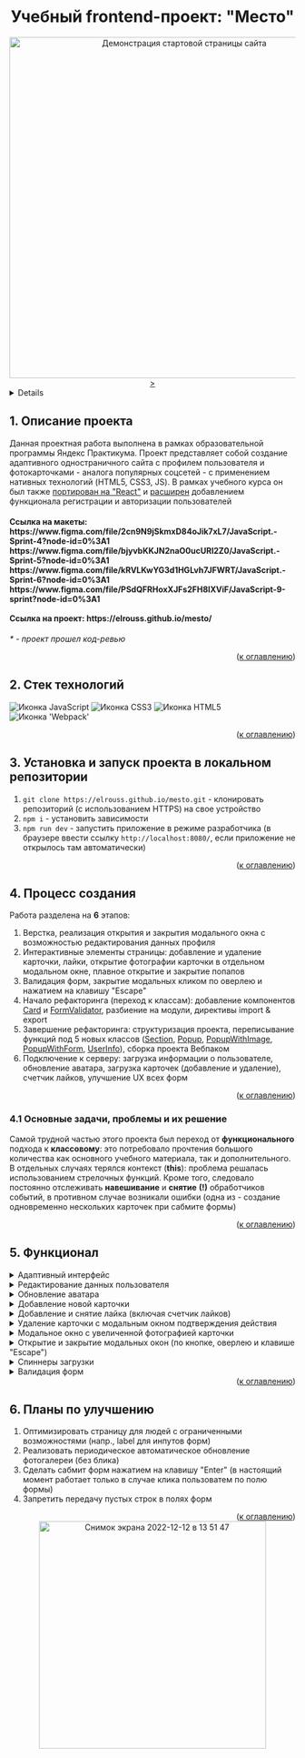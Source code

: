 <h1 align="center">Учебный frontend-проект: "Место"</h1>

<div align="center">
  <a href="https://elrouss.github.io/mesto/">
    <img width="600" src="https://user-images.githubusercontent.com/108838349/206931608-5636650f-d971-4993-a0ff-ad0a0bb86619.png" alt="Демонстрация стартовой страницы сайта">>
  </a>
</div>

<a name="summary">
<details>
  <summary>Оглавление</summary>
  <ol>
    <li><a href="#project-description">Описание проекта</a></li>
    <li><a href="#technologies">Стек технологий</a></li>
    <li><a href="#installation">Установка и запуск проекта в локальном репозитории</a></li>
    <li><a href="#establishing">Процесс создания</a></li>
    <ul>
      <li><a href="#tasks-and-problems">Основные задачи, проблемы и их решение</a></li>
    </ul>
    <li><a href="#functionality">Функционал</a></li>
    <li><a href="#enhancement">Планы по улучшению</a></li>
  </ol>
</details>
</a>

<a name="project-description"><h2>1. Описание проекта</h2></a>
Данная проектная работа выполнена в рамках образовательной программы Яндекс Практикума. Проект представляет собой создание адаптивного одностраничного сайта с профилем пользователя и фотокарточками - аналога популярных соцсетей - с применением нативных технологий (HTML5, CSS3, JS). В рамках учебного курса он был также <a href="https://github.com/elrouss/mesto-react">портирован на "React"</a> и <a href="https://github.com/elrouss/react-mesto-auth">расширен</a> добавлением функционала регистрации и авторизации пользователей

<h4>Ссылка на макеты:
<br>
https://www.figma.com/file/2cn9N9jSkmxD84oJik7xL7/JavaScript.-Sprint-4?node-id=0%3A1
https://www.figma.com/file/bjyvbKKJN2naO0ucURl2Z0/JavaScript.-Sprint-5?node-id=0%3A1
https://www.figma.com/file/kRVLKwYG3d1HGLvh7JFWRT/JavaScript.-Sprint-6?node-id=0%3A1
https://www.figma.com/file/PSdQFRHoxXJFs2FH8IXViF/JavaScript-9-sprint?node-id=0%3A1
<br>
<br>
Ссылка на проект: https://elrouss.github.io/mesto/</h4>

<i>* - проект прошел код-ревью</i>

<div align="right">(<a href="#summary">к оглавлению</a>)</div>

<a name="technologies"><h2>2. Стек технологий</h2></a>
<span>
  <img src="https://img.shields.io/badge/JavaScript-323330?style=for-the-badge&logo=javascript&logoColor=F7DF1E" alt="Иконка JavaScript">
  <img src="https://img.shields.io/badge/CSS3-1572B6?style=for-the-badge&logo=css3&logoColor=white" alt="Иконка CSS3">
  <img src="https://img.shields.io/badge/HTML5-E34F26?style=for-the-badge&logo=html5&logoColor=white" alt="Иконка HTML5">
  <img src="https://img.shields.io/badge/Webpack-8DD6F9?style=for-the-badge&logo=Webpack&logoColor=white" alt="Иконка 'Webpack'">
</span>

<div align="right">(<a href="#summary">к оглавлению</a>)</div>

<a name="installation"><h2>3. Установка и запуск проекта в локальном репозитории</h2></a>
1. `git clone https://elrouss.github.io/mesto.git` - клонировать репозиторий (с использованием HTTPS) на свое устройство
2. `npm i` - установить зависимости
3. `npm run dev` - запустить приложение в режиме разработчика (в браузере ввести ссылку `http://localhost:8080/`, если приложение не открылось там автоматически)

<div align="right">(<a href="#summary">к оглавлению</a>)</div>

<a name="establishing"><h2>4. Процесс создания</h2></a>
Работа разделена на <b>6</b> этапов:
1. Верстка, реализация открытия и закрытия модального окна с возможностью редактирования данных профиля
2. Интерактивные элементы страницы: добавление и удаление карточки, лайки, открытие фотографии карточки в отдельном модальном окне, плавное открытие и закрытие попапов
3. Валидация форм, закрытие модальных кликом по оверлею и нажатием на клавишу "Escape"
4. Начало рефакторинга (переход к классам): добавление компонентов <a href="https://github.com/elrouss/mesto/blob/main/src/scripts/components/Card.js">Card</a> и <a href="https://github.com/elrouss/mesto/blob/main/src/scripts/components/FormValidator.js">FormValidator</a>, разбиение на модули, директивы import & export
5. Завершение рефакторинга: структуризация проекта, переписывание функций под 5 новых классов (<a href="https://github.com/elrouss/mesto/blob/main/src/scripts/components/Section.js">Section</a>, <a href="https://github.com/elrouss/mesto/blob/main/src/scripts/components/Popup.js">Popup</a>, <a href="https://github.com/elrouss/mesto/blob/main/src/scripts/components/PopupWithImage.js">PopupWithImage</a>, <a href="https://github.com/elrouss/mesto/blob/main/src/scripts/components/PopupWithForm.js">PopupWithForm</a>, <a href="https://github.com/elrouss/mesto/blob/main/src/scripts/components/UserInfo.js">UserInfo</a>), сборка проекта Вебпаком
6. Подключение к серверу: загрузка информации о пользователе, обновление аватара, загрузка карточек (добавление и удаление), счетчик лайков, улучшение UX всех форм

<div align="right">(<a href="#summary">к оглавлению</a>)</div>

<a name="tasks-and-problems"><h3>4.1 Основные задачи, проблемы и их решение</h3></a>
<p>
Самой трудной частью этого проекта был переход от <b>функционального</b> подхода к <b>классовому</b>: это потребовало прочтения большого количества как основного учебного материала, так и дополнительного. В отдельных случаях терялся контекст (<b>this</b>): проблема решалась использованием стрелочных функций. Кроме того, следовало постоянно отслеживать <b>навешивание</b> и <b>снятие</b> <b>(!)</b> обработчиков событий, в противном случае возникали ошибки (одна из - создание одновременно нескольких карточек при сабмите формы)
</p>

<div align="right">(<a href="#summary">к оглавлению</a>)</div>

<a name="functionality"><h2>5. Функционал</h2></a>
<details>
  <summary>Адаптивный интерфейс</summary>
  <a href="https://elrouss.github.io/mesto/">
    <img width="500" src="https://user-images.githubusercontent.com/108838349/217381758-b6778d72-2812-43a3-a14a-bc1e26b4e3eb.gif" alt="Гиф с демонстрацией адаптивного интерфейса приложения">
  </a>
</details>

<details>
  <summary>Редактирование данных пользователя</summary>
  <a href="https://elrouss.github.io/mesto/">
    <img width="500" src="https://user-images.githubusercontent.com/108838349/217381792-17c71ed6-c175-4b83-856d-718870a76139.gif" alt="Гиф с демонстрацией редактирования данных пользователя">
  </a>
</details>

<details>
  <summary>Обновление аватара</summary>
  <a href="https://elrouss.github.io/mesto/">
    <img width="500" src="https://user-images.githubusercontent.com/108838349/217381813-beeec672-baaf-4ca3-86a1-4d1414f0c6b2.gif" alt="Гиф с демонстрацией обновления аватара пользователя">
  </a>
</details>

<details>
  <summary>Добавление новой карточки</summary>
  <a href="https://elrouss.github.io/mesto/">
    <img width="500" src="https://user-images.githubusercontent.com/108838349/217381855-8f4b562a-f05b-49b1-b1d7-83facd18a1d2.gif" alt="Гиф с демонстрацией добавления новой карточки">
  </a>
</details>

<details>
  <summary>Добавление и снятие лайка (включая счетчик лайков)</summary>
  <a href="https://elrouss.github.io/mesto/">
    <img width="500" src="https://user-images.githubusercontent.com/108838349/217381884-5730b35f-2330-4c25-8235-a4d0b63be65a.gif" alt="Гиф с демонстрацией добавления и снятия лайка (включая счетчик лайков)">
  </a>
</details>

<details>
  <summary>Удаление карточки с модальным окном подтверждения действия</summary>
  <a href="https://elrouss.github.io/mesto/">
    <img width="500" src="https://user-images.githubusercontent.com/108838349/217381908-6b49e2f1-bca2-4897-abad-c31605d8aa73.gif" alt="Гиф с демонстрацией удаления карточки">
  </a>
</details>

<details>
  <summary>Модальное окно с увеличенной фотографией карточки</summary>
  <a href="https://elrouss.github.io/mesto/">
    <img width="500" src="https://user-images.githubusercontent.com/108838349/217382271-5416c39e-8e91-4b23-89e5-c3f55847ccfc.gif" alt="Гиф с демонстрацией модального окна с увеличенной фотографией карточки">
  </a>
</details>

<details>
  <summary>Открытие и закрытие модальных окон (по кнопке, оверлею и клавише "Escape")</summary>
  <a href="https://elrouss.github.io/mesto/">
    <img width="500" src="https://user-images.githubusercontent.com/108838349/217382271-5416c39e-8e91-4b23-89e5-c3f55847ccfc.gif" alt="Гиф с демонстрацией открытия и закрытия модального окна">
  </a>
</details>

<details>
  <summary>Спиннеры загрузки</summary>
  <a href="https://elrouss.github.io/mesto/">
    <img width="500" src="https://user-images.githubusercontent.com/108838349/217381813-beeec672-baaf-4ca3-86a1-4d1414f0c6b2.gif" alt="Гиф с демонстрацией спиннера загрузки на примере модального окна с обновлением аватара">
  </a>
</details>

<details>
  <summary>Валидация форм</summary>
  <a href="https://elrouss.github.io/mesto/">
    <img width="500" src="https://user-images.githubusercontent.com/108838349/217381813-beeec672-baaf-4ca3-86a1-4d1414f0c6b2.gif" alt="Гиф с демонстрацией валидации формы на примере модального окна с обновлением аватара">
  </a>
</details>

<div align="right">(<a href="#summary">к оглавлению</a>)</div>

<a name="enhancement"><h2>6. Планы по улучшению</h2></a>
1. Оптимизировать страницу для людей с ограниченными возможностями (напр., label для инпутов форм)
2. Реализовать периодическое автоматическое обновление фотогалереи (без блика)
3. Сделать сабмит форм нажатием на клавишу "Enter" (в настоящий момент работает только в случае клика пользоватем по полю формы)
4. Запретить передачу пустых строк в полях форм

<div align="right">(<a href="#summary">к оглавлению</a>)</div>

<div align="center">
  <a href="https://elrouss.github.io/mesto/">
    <img width="400" alt="Снимок экрана 2022-12-12 в 13 51 47" src="https://user-images.githubusercontent.com/108838349/207027387-903230e6-c5b4-4a36-9950-015b9205b114.png" alt="Американская певица Патти Смит. Снимок сделан ее другом, известным фотографом 20 века">
  </a>
</div>
